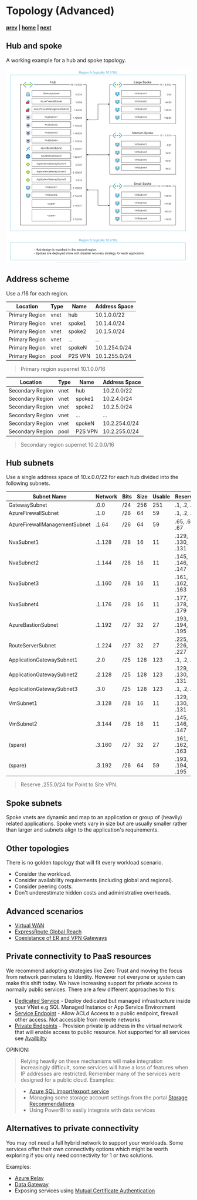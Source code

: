 # Topology (Advanced)

#### [prev](./connectivity.md) | [home](./readme.md)  | [next](./security-advanced.md)

## Hub and spoke

A working example for a hub and spoke topology.

![Topology Diagram](png/topology-210726.png)

## Address scheme

Use a /16 for each region. 

Location | Type | Name | Address Space
---|---|---|---
Primary Region | vnet | hub     | 10.1.0.0/22
Primary Region | vnet | spoke1  | 10.1.4.0/24
Primary Region | vnet | spoke2  | 10.1.5.0/24
Primary Region | vnet | ...     | ...
Primary Region | vnet | spokeN  | 10.1.254.0/24
Primary Region | pool | P2S VPN | 10.1.255.0/24

> Primary region supernet 10.1.0.0/16

Location | Type | Name | Address Space
---|---|---|---
Secondary Region | vnet | hub      | 10.2.0.0/22
Secondary Region | vnet | spoke1   | 10.2.4.0/24
Secondary Region | vnet | spoke2   | 10.2.5.0/24
Secondary Region | vnet |      ... | ...
Secondary Region | vnet | spokeN   | 10.2.254.0/24
Secondary Region | pool | P2S VPN  | 10.2.255.0/24

> Secondary region supernet 10.2.0.0/16

## Hub subnets

Use a single address space of 10.x.0.0/22 for each hub divided into the following subnets.

Subnet Name | Network | Bits | Size | Usable | Reserved | First | Last | Broadcast
---|---|---|---|---|---|---|---|---
GatewaySubnet                   | .0.0   | /24 | 256 | 251 |   .1,   .2,   .3 |   .4 | .254 | .255
AzureFirewallSubnet             | .1.0   | /26 |  64 |  59 |   .1,   .2,   .3 |   .4 |  .62 |  .63
AzureFirewallManagementSubnet   | .1.64  | /26 |  64 |  59 |  .65,  .66,  .67 |  .68 | .126 | .127
NvaSubnet1                      | .1.128 | /28 |  16 |  11 | .129, .130, .131 | .132 | .142 | .143
NvaSubnet2                      | .1.144 | /28 |  16 |  11 | .145, .146, .147 | .148 | .158 | .159 
NvaSubnet3                      | .1.160 | /28 |  16 |  11 | .161, .162, .163 | .164 | .174 | .175
NvaSubnet4                      | .1.176 | /28 |  16 |  11 | .177, .178, .179 | .180 | .190 | .191
AzureBastionSubnet              | .1.192 | /27 |  32 |  27 | .193, .194, .195 | .196 | .222 | .223
RouteServerSubnet               | .1.224 | /27 |  32 |  27 | .225, .226, .227 | .228 | .254 | .255
ApplicationGatewaySubnet1       | .2.0   | /25 | 128 | 123 |   .1,   .2,   .3 |   .4 | .126 | .127
ApplicationGatewaySubnet2       | .2.128 | /25 | 128 | 123 | .129, .130, .131 | .132 | .254 | .255
ApplicationGatewaySubnet3       | .3.0   | /25 | 128 | 123 |   .1,   .2,   .3 |   .4 | .126 | .127
VmSubnet1                       | .3.128 | /28 |  16 |  11 | .129, .130, .131 | .132 | .142 | .143
VmSubnet2                       | .3.144 | /28 |  16 |  11 | .145, .146, .147 | .148 | .158 | .159
(spare)                         | .3.160 | /27 |  32 |  27 | .161, .162, .163 | .164 | .190 | .191
(spare)                         | .3.192 | /26 |  64 |  59 | .193, .194, .195 | .196 | .254 | .255

> Reserve .255.0/24 for Point to Site VPN.

## Spoke subnets

Spoke vnets are dynamic and map to an application or group of (heavily) related applications. Spoke vnets vary in size but are usually smaller rather than larger and subnets align to the application's requirements.

## Other topologies

There is no golden topology that will fit every workload scenario.
- Consider the workload.
- Consider availability requirements (including global and regional).
- Consider peering costs.
- Don't underestimate hidden costs and administrative overheads.

## Advanced scenarios

* [Virtual WAN](https://docs.microsoft.com/azure/virtual-wan/virtual-wan-about)
* [ExpressRoute Global Reach](https://docs.microsoft.com/azure/expressroute/expressroute-global-reach)
* [Coexistance of ER and VPN Gateways](https://docs.microsoft.com/azure/expressroute/expressroute-howto-coexist-resource-manager)

## Private connectivity to PaaS resources

We recommend adopting strategies like Zero Trust and moving the focus from network perimeters to Identity. However not everyone or system can make this shift today. We have increasing support for private access to normally public services. There are a few different approaches to this:

* [Dedicated Service](https://docs.microsoft.com/azure/virtual-network/virtual-network-for-azure-services) - Deploy dedicated but managed infrastructure inside your VNet e.g SQL Managed Instance or App Service Environment
* [Service Endpoint](https://docs.microsoft.com/azure/virtual-network/virtual-network-service-endpoints-overview) - Allow ACLd Access to a public endpoint, firewall other access. Not accessible from remote networks
* [Private Endpoints](https://docs.microsoft.com/azure/private-link/private-endpoint-overview) - Provision private ip address in the virtual network that will enable access to public resource. Not supported for all services see [Availbilty](https://docs.microsoft.com/azure/private-link/private-link-overview#availability)

OPINION: 
>Relying heavily on these mechanisms will make integration increasingly difficult, some services will have a loss of features when IP addresses are restricted. Remember many of the services were designed for a public cloud. Examples:

>* [Azure SQL import/export service](https://docs.microsoft.com/azure/azure-sql/database/network-access-controls-overview#allow-azure-services)
>* Managing some storage account settings from the portal [Storage Recommendations](https://docs.microsoft.com/azure/storage/blobs/security-recommendations#networking)
>* Using PowerBI to easily integrate with data services

## Alternatives to private connectivity

You may not need a full hybrid network to support your workloads. Some services offer their own connectivity options which might be worth exploring if you only need connectivity for 1 or two solutions. 

Examples:

* [Azure Relay](https://docs.microsoft.com/azure/azure-relay/relay-what-is-it)
* [Data Gateway](https://docs.microsoft.com/en-us/data-integration/gateway/service-gateway-onprem)
* Exposing services using [Mutual Certificate Authentication](https://docs.microsoft.com/azure/api-management/api-management-howto-mutual-certificates)
